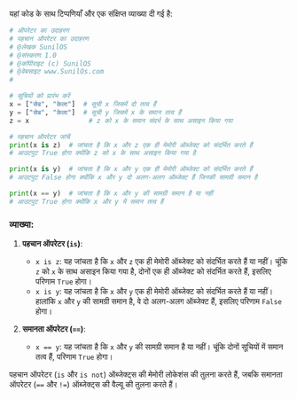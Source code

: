 यहां कोड के साथ टिप्पणियाँ और एक संक्षिप्त व्याख्या दी गई है:

```python
# ऑपरेटर का उदाहरण
# पहचान ऑपरेटर का उदाहरण
# @लेखक SunilOS  
# @संस्करण 1.0
# @कॉपीराइट (c) SunilOS  
# @वेबसाइट www.SunilOs.com
#

# सूचियों को प्रारंभ करें
x = ["सेब", "केला"]  # सूची x जिसमें दो तत्व हैं
y = ["सेब", "केला"]  # सूची y जिसमें x के समान तत्व हैं
z = x               # z को x के समान संदर्भ के साथ असाइन किया गया

# पहचान ऑपरेटर जांचें
print(x is z)  # जांचता है कि x और z एक ही मेमोरी ऑब्जेक्ट को संदर्भित करते हैं
# आउटपुट True होगा क्योंकि z को x के साथ असाइन किया गया है

print(x is y)  # जांचता है कि x और y एक ही मेमोरी ऑब्जेक्ट को संदर्भित करते हैं
# आउटपुट False होगा क्योंकि x और y दो अलग-अलग ऑब्जेक्ट हैं जिनकी सामग्री समान है

print(x == y)  # जांचता है कि x और y की सामग्री समान है या नहीं
# आउटपुट True होगा क्योंकि x और y में समान तत्व हैं
```

### व्याख्या:

1. **पहचान ऑपरेटर (`is`)**:
   - `x is z`: यह जांचता है कि `x` और `z` एक ही मेमोरी ऑब्जेक्ट को संदर्भित करते हैं या नहीं। चूंकि `z` को `x` के साथ असाइन किया गया है, दोनों एक ही ऑब्जेक्ट को संदर्भित करते हैं, इसलिए परिणाम `True` होगा।
   - `x is y`: यह जांचता है कि `x` और `y` एक ही मेमोरी ऑब्जेक्ट को संदर्भित करते हैं या नहीं। हालांकि `x` और `y` की सामग्री समान है, वे दो अलग-अलग ऑब्जेक्ट हैं, इसलिए परिणाम `False` होगा।

2. **समानता ऑपरेटर (`==`)**:
   - `x == y`: यह जांचता है कि `x` और `y` की सामग्री समान है या नहीं। चूंकि दोनों सूचियों में समान तत्व हैं, परिणाम `True` होगा।

पहचान ऑपरेटर (`is` और `is not`) ऑब्जेक्ट्स की मेमोरी लोकेशंस की तुलना करते हैं, जबकि समानता ऑपरेटर (`==` और `!=`) ऑब्जेक्ट्स की वैल्यू की तुलना करते हैं।
